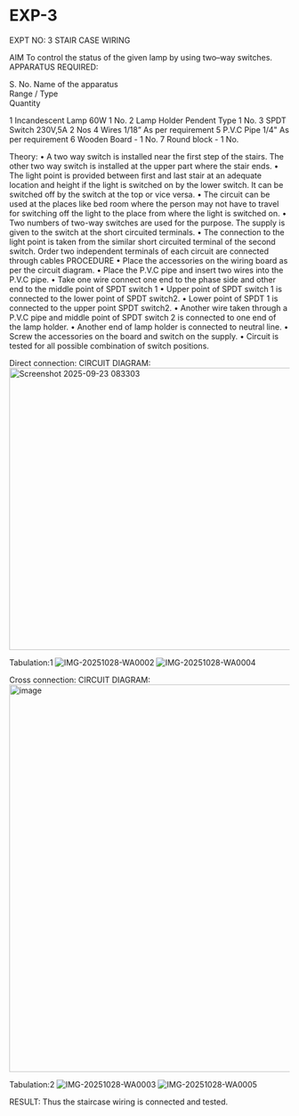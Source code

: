 # EXP-3
EXPT NO: 3				STAIR CASE WIRING                     

 
AIM
 To control the status of the given lamp by using two–way switches. 
APPARATUS REQUIRED:

S. No.
Name of the apparatus	
Range / Type	
Quantity

1	Incandescent Lamp	60W	1 No.
2	Lamp Holder	Pendent Type	1 No.
3	SPDT Switch	230V,5A	2 Nos
4	Wires	1/18”	As per requirement
5	P.V.C Pipe	1/4"	As per requirement
6	Wooden Board	-	1 No.
7	Round block	-	1 No.


Theory:
•	A two way switch is installed near the first step of the stairs. The other two way switch is installed at the upper part where the stair ends.
•	The light point is provided between first and last stair at an adequate location and height if the light is switched on by the lower switch. It can be switched off by the switch at the top or vice versa.
•	The circuit can be used at the places like bed room where the person may  not  have  to  travel for switching off the light to the place from where the light is switched on.
•	Two  numbers  of  two-way  switches  are  used  for  the  purpose.  The supply is given to the switch at the short circuited terminals.
•	The  connection  to  the  light  point  is  taken  from  the  similar  short circuited  terminal  of  the   second  switch.   Order  two  independent terminals of each circuit are connected through  cables 
PROCEDURE
•  Place the accessories on the wiring board as per the circuit diagram.
•  Place the P.V.C pipe and insert two wires into the P.V.C pipe.
•	Take one wire connect one end to the phase side and other end to the middle point of SPDT switch 1
•  Upper point of SPDT switch 1 is connected to the lower point of SPDT
switch2.
•  Lower point of SPDT 1 is connected to the upper point SPDT switch2.
•	Another wire taken through a P.V.C pipe and middle point of SPDT switch 2 is connected to one end of the lamp holder.
•  Another end of lamp holder is connected to neutral line.
•  Screw the accessories on the board and switch on the supply.
•  Circuit is tested for all possible combination of switch positions.


Direct connection: CIRCUIT DIAGRAM: 
<img width="818" height="507" alt="Screenshot 2025-09-23 083303" src="https://github.com/user-attachments/assets/54e6b1fb-1815-4b78-9f24-f5b55702794a" />

Tabulation:1
![IMG-20251028-WA0002](https://github.com/user-attachments/assets/6de1e4a5-cdae-4ff3-91ab-76552698600e)
![IMG-20251028-WA0004](https://github.com/user-attachments/assets/f95ac5cb-b358-4bd9-bb56-e01d47351fe4)


Cross connection: CIRCUIT DIAGRAM:
<img width="1231" height="696" alt="image" src="https://github.com/user-attachments/assets/8387c63f-5b13-43d7-925c-b8ce74f835c1" />

Tabulation:2
![IMG-20251028-WA0003](https://github.com/user-attachments/assets/cf78470d-4fda-4558-956a-1ae82a2a2d8b)
![IMG-20251028-WA0005](https://github.com/user-attachments/assets/9ddb6506-1d71-4c4f-be09-09f43f6c4297)


RESULT:
Thus the staircase wiring is connected and tested.
